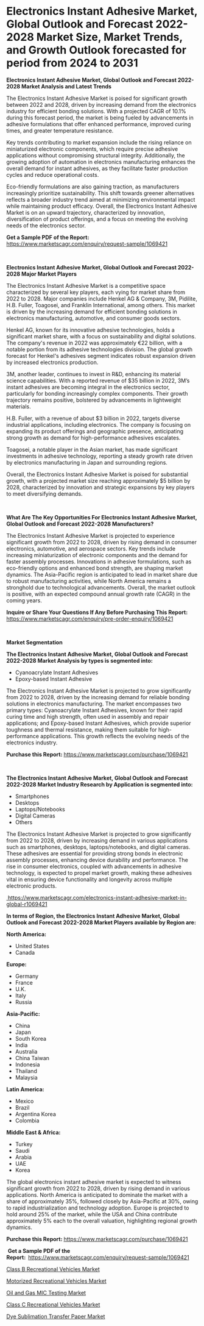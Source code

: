 <p><h1>Electronics Instant Adhesive Market, Global Outlook and Forecast 2022-2028 Market Size, Market Trends, and Growth Outlook forecasted for period from 2024 to 2031</h1></p><p><strong>Electronics Instant Adhesive Market, Global Outlook and Forecast 2022-2028 Market Analysis and Latest Trends</strong></p>
<p><p>The Electronics Instant Adhesive Market is poised for significant growth between 2022 and 2028, driven by increasing demand from the electronics industry for efficient bonding solutions. With a projected CAGR of 10.1% during this forecast period, the market is being fueled by advancements in adhesive formulations that offer enhanced performance, improved curing times, and greater temperature resistance. </p><p>Key trends contributing to market expansion include the rising reliance on miniaturized electronic components, which require precise adhesive applications without compromising structural integrity. Additionally, the growing adoption of automation in electronics manufacturing enhances the overall demand for instant adhesives, as they facilitate faster production cycles and reduce operational costs. </p><p>Eco-friendly formulations are also gaining traction, as manufacturers increasingly prioritize sustainability. This shift towards greener alternatives reflects a broader industry trend aimed at minimizing environmental impact while maintaining product efficacy. Overall, the Electronics Instant Adhesive Market is on an upward trajectory, characterized by innovation, diversification of product offerings, and a focus on meeting the evolving needs of the electronics sector.</p></p>
<p><strong>Get a Sample PDF of the Report:&nbsp;</strong> <a href="https://www.marketscagr.com/enquiry/request-sample/1069421?utm_campaign=1197&utm_medium=2&utm_source=Github&utm_content=ia&utm_term=04122024&utm_id=electronics-instant-adhesive-market-global-outlook-and-forecast-2022-2028">https://www.marketscagr.com/enquiry/request-sample/1069421</a></p>
<p>&nbsp;</p>
<p><strong>Electronics Instant Adhesive Market, Global Outlook and Forecast 2022-2028 Major Market Players</strong></p>
<p><p>The Electronics Instant Adhesive Market is a competitive space characterized by several key players, each vying for market share from 2022 to 2028. Major companies include Henkel AG & Company, 3M, Pidilite, H.B. Fuller, Toagosei, and Franklin International, among others. This market is driven by the increasing demand for efficient bonding solutions in electronics manufacturing, automotive, and consumer goods sectors.</p><p>Henkel AG, known for its innovative adhesive technologies, holds a significant market share, with a focus on sustainability and digital solutions. The company's revenue in 2022 was approximately €22 billion, with a notable portion from its adhesive technologies division. The global growth forecast for Henkel's adhesives segment indicates robust expansion driven by increased electronics production.</p><p>3M, another leader, continues to invest in R&D, enhancing its material science capabilities. With a reported revenue of $35 billion in 2022, 3M’s instant adhesives are becoming integral in the electronics sector, particularly for bonding increasingly complex components. Their growth trajectory remains positive, bolstered by advancements in lightweight materials.</p><p>H.B. Fuller, with a revenue of about $3 billion in 2022, targets diverse industrial applications, including electronics. The company is focusing on expanding its product offerings and geographic presence, anticipating strong growth as demand for high-performance adhesives escalates.</p><p>Toagosei, a notable player in the Asian market, has made significant investments in adhesive technology, reporting a steady growth rate driven by electronics manufacturing in Japan and surrounding regions.</p><p>Overall, the Electronics Instant Adhesive Market is poised for substantial growth, with a projected market size reaching approximately $5 billion by 2028, characterized by innovation and strategic expansions by key players to meet diversifying demands.</p></p>
<p>&nbsp;</p>
<p><strong>What Are The Key Opportunities For Electronics Instant Adhesive Market, Global Outlook and Forecast 2022-2028 Manufacturers?</strong></p>
<p><p>The Electronics Instant Adhesive Market is projected to experience significant growth from 2022 to 2028, driven by rising demand in consumer electronics, automotive, and aerospace sectors. Key trends include increasing miniaturization of electronic components and the demand for faster assembly processes. Innovations in adhesive formulations, such as eco-friendly options and enhanced bond strength, are shaping market dynamics. The Asia-Pacific region is anticipated to lead in market share due to robust manufacturing activities, while North America remains a stronghold due to technological advancements. Overall, the market outlook is positive, with an expected compound annual growth rate (CAGR) in the coming years.</p></p>
<p><strong>Inquire or Share Your Questions If Any Before Purchasing This Report:</strong> <a href="https://www.marketscagr.com/enquiry/pre-order-enquiry/1069421?utm_campaign=1197&utm_medium=2&utm_source=Github&utm_content=ia&utm_term=04122024&utm_id=electronics-instant-adhesive-market-global-outlook-and-forecast-2022-2028">https://www.marketscagr.com/enquiry/pre-order-enquiry/1069421</a></p>
<p>&nbsp;</p>
<p><strong>Market Segmentation</strong></p>
<p><strong>The Electronics Instant Adhesive Market, Global Outlook and Forecast 2022-2028 Market Analysis by types is segmented into:</strong></p>
<p><ul><li>Cyanoacrylate Instant Adhesives</li><li>Epoxy-based Instant Adhesive</li></ul></p>
<p><p>The Electronics Instant Adhesive Market is projected to grow significantly from 2022 to 2028, driven by the increasing demand for reliable bonding solutions in electronics manufacturing. The market encompasses two primary types: Cyanoacrylate Instant Adhesives, known for their rapid curing time and high strength, often used in assembly and repair applications; and Epoxy-based Instant Adhesives, which provide superior toughness and thermal resistance, making them suitable for high-performance applications. This growth reflects the evolving needs of the electronics industry.</p></p>
<p><strong>Purchase this Report:&nbsp;</strong><a href="https://www.marketscagr.com/purchase/1069421?utm_campaign=1197&utm_medium=2&utm_source=Github&utm_content=ia&utm_term=04122024&utm_id=electronics-instant-adhesive-market-global-outlook-and-forecast-2022-2028">https://www.marketscagr.com/purchase/1069421</a></p>
<p>&nbsp;</p>
<p><strong>The Electronics Instant Adhesive Market, Global Outlook and Forecast 2022-2028 Market Industry Research by Application is segmented into:</strong></p>
<p><ul><li>Smartphones</li><li>Desktops</li><li>Laptops/Notebooks</li><li>Digital Cameras</li><li>Others</li></ul></p>
<p><p>The Electronics Instant Adhesive Market is projected to grow significantly from 2022 to 2028, driven by increasing demand in various applications such as smartphones, desktops, laptops/notebooks, and digital cameras. These adhesives are essential for providing strong bonds in electronic assembly processes, enhancing device durability and performance. The rise in consumer electronics, coupled with advancements in adhesive technology, is expected to propel market growth, making these adhesives vital in ensuring device functionality and longevity across multiple electronic products.</p></p>
<p><a href="https://www.marketscagr.com/electronics-instant-adhesive-market-in-global-r1069421?utm_campaign=1197&utm_medium=2&utm_source=Github&utm_content=ia&utm_term=04122024&utm_id=electronics-instant-adhesive-market-global-outlook-and-forecast-2022-2028">&nbsp;https://www.marketscagr.com/electronics-instant-adhesive-market-in-global-r1069421</a></p>
<p><strong>In terms of Region, the Electronics Instant Adhesive Market, Global Outlook and Forecast 2022-2028 Market Players available by Region are:</strong></p>
<p>
    <p> <strong> North America: </strong>
        <ul>
            <li>United States</li>
            <li>Canada</li>
        </ul>
        </p> 
    <p> <strong> Europe: </strong>
        <ul>
            <li>Germany</li>
            <li>France</li>
            <li>U.K.</li>
            <li>Italy</li>
            <li>Russia</li>
        </ul>
        </p> 
    <p> <strong> Asia-Pacific: </strong>
        <ul>
            <li>China</li>
            <li>Japan</li>
            <li>South Korea</li>
            <li>India</li>
            <li>Australia</li>
            <li>China Taiwan</li>
            <li>Indonesia</li>
            <li>Thailand</li>
            <li>Malaysia</li>
        </ul>
        </p> 
    <p> <strong> Latin America: </strong>
        <ul>
            <li>Mexico</li>
            <li>Brazil</li>
            <li>Argentina Korea</li>
            <li>Colombia</li>
        </ul>
        </p> 
    <p> <strong> Middle East & Africa: </strong>
        <ul>
            <li>Turkey</li>
            <li>Saudi</li>
            <li>Arabia</li>
            <li>UAE</li>
            <li>Korea</li>
        </ul>
    </p>
    </p>
<p><p>The global electronics instant adhesive market is expected to witness significant growth from 2022 to 2028, driven by rising demand in various applications. North America is anticipated to dominate the market with a share of approximately 35%, followed closely by Asia-Pacific at 30%, owing to rapid industrialization and technology adoption. Europe is projected to hold around 25% of the market, while the USA and China contribute approximately 5% each to the overall valuation, highlighting regional growth dynamics.</p></p>
<p><strong>Purchase this Report: </strong><a href="https://www.marketscagr.com/purchase/1069421?utm_campaign=1197&utm_medium=2&utm_source=Github&utm_content=ia&utm_term=04122024&utm_id=electronics-instant-adhesive-market-global-outlook-and-forecast-2022-2028">https://www.marketscagr.com/purchase/1069421</a></p>
<p>&nbsp;<strong>Get a Sample PDF of the Report:&nbsp;&nbsp;</strong><a href="https://www.marketscagr.com/enquiry/request-sample/1069421?utm_campaign=1197&utm_medium=2&utm_source=Github&utm_content=ia&utm_term=04122024&utm_id=electronics-instant-adhesive-market-global-outlook-and-forecast-2022-2028">https://www.marketscagr.com/enquiry/request-sample/1069421</a></p>
<p><strong></strong></p>
<p><p><a href="https://www.linkedin.com/pulse/global-class-b-recreational-vehicles-market-pulse-trends-growth-ktlbf?utm_campaign=1197&utm_medium=2&utm_source=Github&utm_content=ia&utm_term=04122024&utm_id=electronics-instant-adhesive-market-global-outlook-and-forecast-2022-2028">Class B Recreational Vehicles Market</a></p><p><a href="https://www.linkedin.com/pulse/global-perspectives-motorized-recreational-vehicles-market-trends-mfgcf?utm_campaign=1197&utm_medium=2&utm_source=Github&utm_content=ia&utm_term=04122024&utm_id=electronics-instant-adhesive-market-global-outlook-and-forecast-2022-2028">Motorized Recreational Vehicles Market</a></p><p><a href="https://issuu.com/reportprime-2/docs/oil-and-gas-mic-testing-market-size-2030.pptx?utm_campaign=1197&utm_medium=2&utm_source=Github&utm_content=ia&utm_term=04122024&utm_id=electronics-instant-adhesive-market-global-outlook-and-forecast-2022-2028">Oil and Gas MIC Testing Market</a></p><p><a href="https://www.linkedin.com/pulse/unlocking-growth-potential-strategic-analysis-class-c-recreational-5ycjf?utm_campaign=1197&utm_medium=2&utm_source=Github&utm_content=ia&utm_term=04122024&utm_id=electronics-instant-adhesive-market-global-outlook-and-forecast-2022-2028">Class C Recreational Vehicles Market</a></p><p><a href="https://issuu.com/reportprime-2/docs/dye-sublimation-transfer-paper-market-size-2030.pp?utm_campaign=1197&utm_medium=2&utm_source=Github&utm_content=ia&utm_term=04122024&utm_id=electronics-instant-adhesive-market-global-outlook-and-forecast-2022-2028">Dye Sublimation Transfer Paper Market</a></p></p>